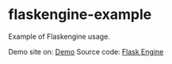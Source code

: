flaskengine-example
===================

Example of Flaskengine usage.

Demo site on: [Demo](http://flaskengineexample.appspot.com/)
Source code: [Flask Engine](https://github.com/eigenn/flaskengine)
